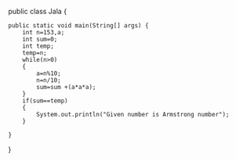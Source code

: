 public class Jala {

	public static void main(String[] args) {
		int n=153,a;
		int sum=0;
		int temp;
		temp=n;
		while(n>0)
		{
			a=n%10;
			n=n/10;
			sum=sum +(a*a*a);
		}
		if(sum==temp)
		{
			System.out.println("Given number is Armstrong number");
		}
		
	}
}
